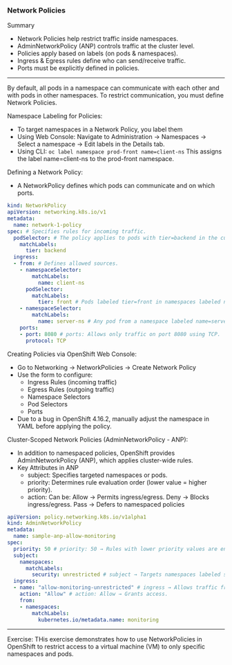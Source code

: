 ### Network Policies

Summary
- Network Policies help restrict traffic inside namespaces.
- AdminNetworkPolicy (ANP) controls traffic at the cluster level.
- Policies apply based on labels (on pods & namespaces).
- Ingress & Egress rules define who can send/receive traffic.
- Ports must be explicitly defined in policies.
---
By default, all pods in a namespace can communicate with each other and with pods in other namespaces. To restrict communication, you must define Network Policies.

Namespace Labeling for Policies:
- To target namespaces in a Network Policy, you label them
- Using Web Console: Navigate to Administration → Namespaces → Select a namespace → Edit labels in the Details tab.
- Using CLI: `oc label namespace prod-front name=client-ns` This assigns the label name=client-ns to the prod-front namespace.

Defining a Network Policy:
- A NetworkPolicy defines which pods can communicate and on which ports.
```yaml
kind: NetworkPolicy
apiVersion: networking.k8s.io/v1
metadata:
  name: network-1-policy
spec: # Specifies rules for incoming traffic.
  podSelector: # The policy applies to pods with tier=backend in the current namespace.
    matchLabels:
      tier: backend 
  ingress:
  - from: # Defines allowed sources.
    - namespaceSelector:
        matchLabels:
          name: client-ns
      podSelector:
        matchLabels:
          tier: front # Pods labeled tier=front in namespaces labeled name=client-ns can access.
    - namespaceSelector:
        matchLabels:
          name: server-ns # Any pod from a namespace labeled name=server-ns can access.
    ports:
    - port: 8080 # ports: Allows only traffic on port 8080 using TCP.
      protocol: TCP
```

Creating Policies via OpenShift Web Console:
- Go to Networking → NetworkPolicies → Create Network Policy
- Use the form to configure:
  - Ingress Rules (incoming traffic)
  - Egress Rules (outgoing traffic)
  - Namespace Selectors
  - Pod Selectors
  - Ports
- Due to a bug in OpenShift 4.16.2, manually adjust the namespace in YAML before applying the policy.

Cluster-Scoped Network Policies (AdminNetworkPolicy - ANP):
- In addition to namespaced policies, OpenShift provides AdminNetworkPolicy (ANP), which applies cluster-wide rules.
- Key Attributes in ANP
  - subject: Specifies targeted namespaces or pods.
  - priority: Determines rule evaluation order (lower value = higher priority).
  - action: Can be: Allow → Permits ingress/egress. Deny → Blocks ingress/egress. Pass → Defers to namespaced policies
```yaml
apiVersion: policy.networking.k8s.io/v1alpha1
kind: AdminNetworkPolicy
metadata:
  name: sample-anp-allow-monitoring
spec:
  priority: 50 # priority: 50 → Rules with lower priority values are enforced first.
  subject:
    namespaces:
      matchLabels:
        security: unrestricted # subject → Targets namespaces labeled security=unrestricted.
  ingress:
  - name: "allow-monitoring-unrestricted" # ingress → Allows traffic from the monitoring namespace.
    action: "Allow" # action: Allow → Grants access.
    from:
    - namespaces:
        matchLabels:
          kubernetes.io/metadata.name: monitoring
```
---

Exercise: THis exercise demonstrates how to use NetworkPolicies in OpenShift to restrict access to a virtual machine (VM) to only specific namespaces and pods. 
